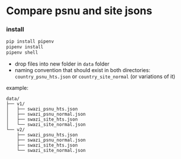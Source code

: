# Compare psnu and site jsons

### install

```bash
pip install pipenv
pipenv install
pipenv shell
```

- drop files into new folder in `data` folder
- naming convention that should exist in both directories: `country_psnu_hts.json` or `country_site_normal` (or variations of it)

example:

```
data/
├── v1/
│   ├── swazi_psnu_hts.json
│   ├── swazi_psnu_normal.json
│   ├── swazi_site_hts.json
│   └── swazi_site_normal.json
└── v2/
    ├── swazi_psnu_hts.json
    ├── swazi_psnu_normal.json
    ├── swazi_site_hts.json
    └── swazi_site_normal.json
```